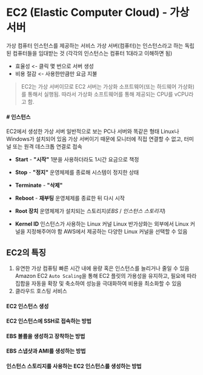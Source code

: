 # EC2 (Elastic Computer Cloud) - 가상 서버

가상 컴퓨터 인스턴스를 제공하는 서비스
가상 서버(컴퓨터)는 인스턴스라고 하는 독립된 컴퓨터들을 임대받는 것
(각각의 인스턴스는 컴퓨터 1대라고 이해하면 됨)
* 효율성 <- 클릭 몇 번으로 서버 생성
* 비용 절감 <- 사용한만큼만 요금 지불

> EC2는 가상 서버이므로 EC2 서버는 가상화 소프트웨어(또는 하드웨어 가상화)를 통해서 실행됨. 
따라서 가상화 소프트웨어를 통해 제공되는 CPU를 vCPU라고 함.

#### # 인스턴스
EC2에서 생성한 가상 서버
일반적으로 보는 PC나 서버와 똑같은 형태 
Linux나 Windows가 설치되어 있음
가상 서버이기 때문에 모니터에 직접 연결할 수 없고, 터미널 또는 원격 데스크톱 연결로 접속
* **Start** - **"시작"**
  1분을 사용하더라도 1시간 요금으로 책정
* **Stop** - **"정지"**
  운영체제를 종료해 시스템이 정지한 상태
* **Terminate** - **"삭제"**
* **Reboot** - **재부팅**
  운영체제를 종료한 뒤 다시 시작

* **Root 장치**
  운영체제가 설치되는 스토리지(*EBS* / *인스턴스 스토리지*)
* **Kernel ID**
  인스턴스가 사용하는 Linux 커널
  Linux 반가상화는 외부에서 Linux 커널을 지정해주어야 함
  AWS에서 제공하는 다양한 Linux 커널을 선택할 수 있음

## EC2의 특징
1. 유연한 가상 컴퓨팅
빠른 시간 내에 용량 혹은 인스턴스를 늘리거나 줄일 수 있음
Amazon EC2 `Auto Scaling`을 통해 EC2 플릿의 가용성을 유지하고, 필요에 따라 집합을 자동을 확장 및 축소하여 성능을 극대화하여 비용을 최소화할 수 있음
2. 클라우드 호스팅 서비스

#### EC2 인스턴스 생성

#### EC2 인스턴스에 SSH로 접속하는 방법

#### EBS 볼륨을 생성하고 장착하는 방법

#### EBS 스냅샷과 AMI를 생성하는 방법

#### 인스턴스 스토리지를 사용하는 EC2 인스턴스를 생성하는 방법

